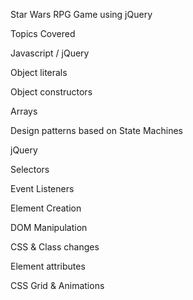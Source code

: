 Star Wars RPG Game using jQuery

Topics Covered

Javascript / jQuery

Object literals

Object constructors

Arrays

Design patterns based on State Machines

jQuery

Selectors

Event Listeners

Element Creation

DOM Manipulation

CSS & Class changes

Element attributes

CSS Grid & Animations
